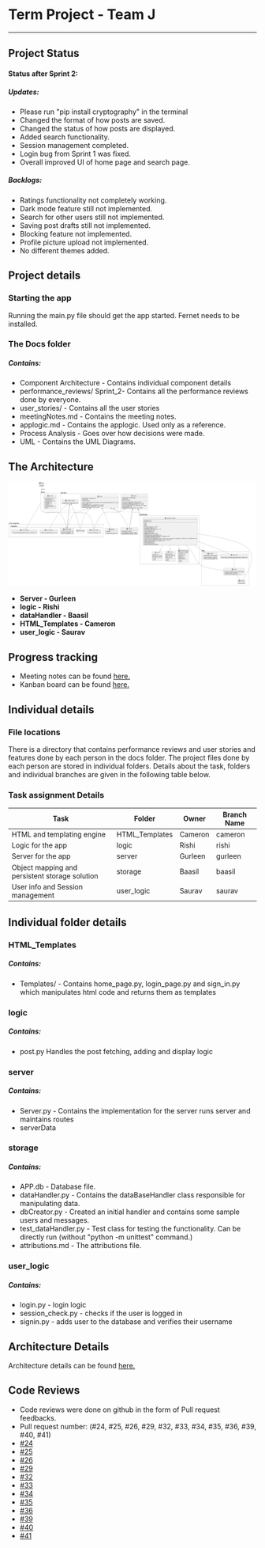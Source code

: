 # Term Project - Team J
***
## Project Status 
#### Status after Sprint 2:

##### Updates:
* Please run "pip install cryptography" in the terminal
* Changed the format of how posts are saved.
* Changed the status of how posts are displayed.
* Added search functionality.
* Session management completed.
* Login bug from Sprint 1 was fixed.
* Overall improved UI of home page and search page.

##### Backlogs:
* Ratings functionality not completely working. 
* Dark mode feature still not implemented.
* Search for other users still not implemented.
* Saving post drafts still not implemented.
* Blocking feature not implemented.
* Profile picture upload not implemented.
* No different themes added.

## Project details
### Starting the app 

Running the main.py file should get the app started. Fernet needs to be installed.
### The Docs folder
##### Contains: 
- Component Architecture - Contains individual component details
- performance_reviews/ Sprint_2- Contains all the performance reviews done by everyone.
- user_stories/ - Contains all the user stories
- meetingNotes.md - Contains the meeting notes.
- applogic.md - Contains the applogic. Used only as a reference.
- Process Analysis - Goes over how decisions were made.
- UML - Contains the UML Diagrams.
## The Architecture 


![](docs/UML/Full_Project_Sprint_2.png)

- **Server - Gurleen**
- **logic - Rishi**
- **dataHandler - Baasil**
- **HTML_Templates - Cameron**
- **user_logic - Saurav**

## Progress tracking
- Meeting notes can be found [here.](https://github.com/CS2005F23/term-project-teamj/blob/master/docs/meetingNotes.md)
- Kanban board can be found [here.](https://github.com/orgs/CS2005F23/projects/19)

## Individual details
### File locations

There is a directory that contains performance reviews and user stories and features done by each person in the docs folder.
The project files done by each person are stored in individual folders. Details about the task, folders
and individual branches are given in the following table below.

### Task assignment Details

| Task                                           | Folder         | Owner   | Branch Name |
|------------------------------------------------|----------------|---------|-------|
| HTML and templating engine                     | HTML_Templates  | Cameron |    cameron     |
| Logic for the app                              | logic      | Rishi   |     rishi       |
| Server for the app                             | server     | Gurleen |  gurleen |
| Object mapping and persistent storage solution | storage    | Baasil  |  baasil |
| User info and Session management               | user_logic | Saurav  |     saurav      |

## Individual folder details

### HTML_Templates
##### Contains:
- Templates/ - Contains home_page.py, login_page.py and sign_in.py which manipulates html code and returns them as templates

### logic
##### Contains:
- post.py Handles the post fetching, adding and display logic
### server
##### Contains:
- Server.py - Contains the implementation for the server runs server and maintains routes
- serverData
### storage
##### Contains:

- APP.db - Database file.
- dataHandler.py - Contains the dataBaseHandler class responsible for manipulating data.
- dbCreator.py - Created an initial handler and contains some sample users and messages.
- test_dataHandler.py - Test class for testing the functionality. Can be directly run (without "python -m unittest" command.)
- attributions.md - The attributions file.
### user_logic
##### Contains:
- login.py - login logic
- session_check.py - checks if the user is logged in
- signin.py - adds user to the database and verifies their username


## Architecture Details

Architecture details can be found [here.](https://github.com/CS2005F23/term-project-teamj/tree/master/docs/Component%20Architecture)

## Code Reviews
* Code reviews were done on github in the form of Pull request feedbacks.
* Pull request number: (#24, #25, #26, #29, #32, #33, #34, #35, #36, #39, #40, #41)
* [#24](https://github.com/CS2005F23/term-project-teamj/pull/24)
* [#25](https://github.com/CS2005F23/term-project-teamj/pull/25)
*  [#26](https://github.com/CS2005F23/term-project-teamj/pull/26)
*  [#29](https://github.com/CS2005F23/term-project-teamj/pull/29)
*  [#32](https://github.com/CS2005F23/term-project-teamj/pull/32)
*  [#33](https://github.com/CS2005F23/term-project-teamj/pull/33)
*  [#34](https://github.com/CS2005F23/term-project-teamj/pull/34)
*  [#35](https://github.com/CS2005F23/term-project-teamj/pull/35)
*  [#36](https://github.com/CS2005F23/term-project-teamj/pull/36)
* [#39](https://github.com/CS2005F23/term-project-teamj/pull/39)
* [#40](https://github.com/CS2005F23/term-project-teamj/pull/40)
* [#41](https://github.com/CS2005F23/term-project-teamj/pull/41)


